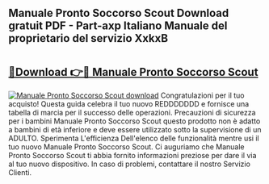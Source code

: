 ## Manuale Pronto Soccorso Scout Download gratuit PDF - Part-axp Italiano Manuale del proprietario del servizio XxkxB

# <h2><a href="http://dffb88b.blite.top/?on=Manuale+Pronto+Soccorso+Scout">🔗Download 👉🔴 Manuale Pronto Soccorso Scout</a></h2>

[![Manuale Pronto Soccorso Scout download](https://i.imgur.com/lujVjoI.png)](http://dffb88b.blite.top/?on=Manuale+Pronto+Soccorso+Scout)
Congratulazioni per il tuo acquisto! Questa guida celebra il tuo nuovo REDDDDDDD e fornisce una tabella di marcia per il successo delle operazioni. Precauzioni di sicurezza per i bambini Manuale Pronto Soccorso Scout questo prodotto non è adatto a bambini di età inferiore e deve essere utilizzato sotto la supervisione di un ADULTO. Sperimenta L'efficienza Dell'elenco delle funzionalità mentre usi il tuo nuovo Manuale Pronto Soccorso Scout. Ci auguriamo che Manuale Pronto Soccorso Scout ti abbia fornito informazioni preziose per dare il via al tuo nuovo dispositivo. In caso di problemi, contattare il nostro Servizio Clienti.
